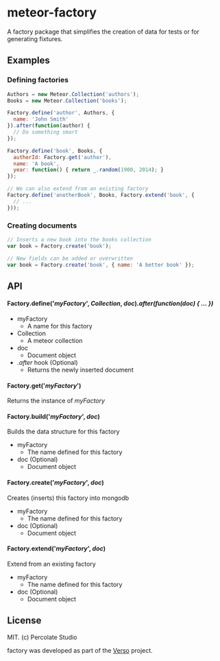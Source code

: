 # meteor-factory

A factory package that simplifies the creation of data for tests or for generating fixtures.

## Examples

### Defining factories

```javascript
Authors = new Meteor.Collection('authors');
Books = new Meteor.Collection('books');

Factory.define('author', Authors, {
  name: 'John Smith'
}).after(function(author) {
  // Do something smart
});

Factory.define('book', Books, {
  authorId: Factory.get('author'),
  name: 'A book',
  year: function() { return _.random(1900, 2014); }
});

// We can also extend from an existing factory
Factory.define('anotherBook', Books, Factory.extend('book', {
  // ...
}));
```

### Creating documents

```javascript
// Inserts a new book into the books collection
var book = Factory.create('book');

// New fields can be added or overwritten
var book = Factory.create('book', { name: 'A better book' });
```

## API

#### Factory.define('*myFactory*', *Collection*, *doc*)*.after(function(doc) { ... })*

- myFactory
  - A name for this factory
- Collection
  - A meteor collection
- doc
  - Document object
- *.after* hook (Optional)
  - Returns the newly inserted document

#### Factory.get('*myFactory*')

Returns the instance of *myFactory*

#### Factory.build('*myFactory*', *doc*)

Builds the data structure for this factory

- myFactory
  - The name defined for this factory
- doc (Optional)
  - Document object

#### Factory.create('*myFactory*', *doc*)

Creates (inserts) this factory into mongodb

- myFactory
  - The name defined for this factory
- doc (Optional)
  - Document object

#### Factory.extend('*myFactory*', *doc*)

Extend from an existing factory

- myFactory
  - The name defined for this factory
- doc (Optional)
  - Document object

## License 

MIT. (c) Percolate Studio

factory was developed as part of the [Verso](http://versoapp.com) project.
